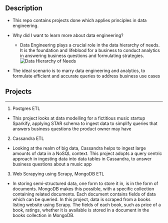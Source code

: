 ## Description
* This repo contains projects done which applies principles in data engineering. 

* Why did I want to learn more about data engineering?
    * Data Engineering plays a crucial role in the data       hierarchy of needs. It is the foundation and lifeblood for a business to conduct analytics in answering business questions and formulating strategies. 
![Data Hierarchy of Needs](https://miro.medium.com/max/788/0*Vj5UkvA8K4Vf02_X.jpg)

* The ideal scenario is to marry data engineering and analytics, to formulate efficient and accurate queries to address business use cases

## Projects
---
1. Postgres ETL
* This project looks at data modelling for a fictitious music startup Sparkify, applying STAR schema to ingest data to simplify queries that answers business questions the product owner may have

2. Cassandra ETL
* Looking at the realm of big data, Cassandra helps to ingest large amounts of data in a NoSQL context. This project adopts a query centric approach in ingesting data into data tables in Cassandra, to answer business questions about a music app

3. Web Scrapying using Scrapy, MongoDB ETL
* In storing semi-structured data, one form to store it in, is in the form of documents. MongoDB makes this possible, with a specific collection containing related documents. Each document contains fields of data which can be queried. In this project, data is scraped from a books listing website using Scrapy. The fields of each book, such as price of a book, ratings, whether it is available is stored in a document in the books collection in MongoDB.